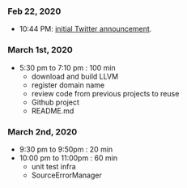 ### Feb 22, 2020
- 10:44 PM: [initial Twitter announcement](https://twitter.com/tmikov/status/1231469792399220736).

### March 1st, 2020
- 5:30 pm to 7:10 pm : 100 min
    - download and build LLVM
    - register domain name
    - review code from previous projects to reuse
    - Github project
    - README.md

### March 2nd, 2020
-  9:30 pm to  9:50pm : 20 min
- 10:00 pm to 11:00pm : 60 min
    - unit test infra
    - SourceErrorManager
